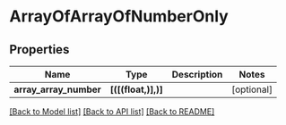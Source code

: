 # ArrayOfArrayOfNumberOnly

## Properties
Name | Type | Description | Notes
------------ | ------------- | ------------- | -------------
**array_array_number** | **[([(float,)],)]** |  | [optional] 

[[Back to Model list]](../README.md#documentation-for-models) [[Back to API list]](../README.md#documentation-for-api-endpoints) [[Back to README]](../README.md)


